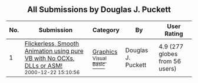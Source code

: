 ﻿<div align="center">

## All Submissions by Douglas J\. Puckett

</div>

No.  | Submission | Category | By   | User Rating
---- | ---------- | -------- | ---- | -----------
1 | [Flickerless, Smooth Animation using pure VB with No OCXs, DLLs or ASM\!<br /><sup>2000-12-22 15:10:56</sup>](https://github.com/Planet-Source-Code/douglas-j-puckett-flickerless-smooth-animation-using-pure-vb-with-no-ocxs-dlls-or-asm__1-13701) | [Graphics<br /><sup>Visual Basic</sup>](../ByCategory/graphics__1-46.md) | Douglas J\. Puckett | 4.9 (277 globes from 56 users)
